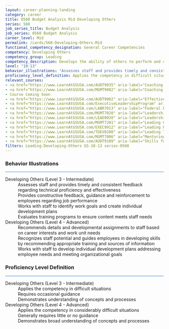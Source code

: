 ```yaml
---
layout: career-planning-landing
category: career
title: 0560 Budget Analysis Mid Developing Others
series: 560
job_series_title: Budget Analysis
job_series: 0560 Budget Analysis
career_level: Mid
permalink: /cards/560-Developing-Others-Mid
functional_competency_designation: General Career Competencies
competency: Developing Others
competency_group: Leading
competency_description: Develops the ability of others to perform and contribute to the organization by providing ongoing feedback and by providing opportunities to learn through formal and informal methods.
level: "10-13"
behavior_illustrations: "Assesses staff and provides timely and consistent feedback regarding technical proficiency and effectiveness ? Provides constructive feedback, guidance and reinforcement to employees regarding job performance ? Works with staff to identify work goals and create individual development plans ? Evaluates training programs to ensure content meets staff needs ? Recommends details and developmental assignments to staff based on career interests and work unit needs ? Recognizes staff potential and guides employees in developing skills by recommending appropriate training and sources of information ? Works with staff to develop individual development plans addressing employee needs and meeting organizational goals"
proficiency_level_definition: Applies the competency in difficult situations ? Requires occasional guidance ? Demonstrates understanding of concepts and processes ? Applies the competency in considerably difficult situations ? Generally requires little or no guidance ? Demonstrates broad understanding of concepts and processes
relevant_courses: 
- <a href="https://www.LearnAtGSUSA.com/AUDT9035" aria-label="Coaching Audit Staff for High Performance (AUDT9035), GSU - https://www.LearnAtGSUSA.com/AUDT9035">Coaching Audit Staff for High Performance (AUDT9035), GSU</a>
- <a href="https://www.LearnAtGSUSA.com/MGMT9002" aria-label="Coaching Skills for Today's Leaders (MGMT9002), GSU - https://www.LearnAtGSUSA.com/MGMT9002">Coaching Skills for Today's Leaders (MGMT9002), GSU</a>
- Course Coming Soon
- <a href="https://www.LearnAtGSUSA.com/AUDT9002" aria-label="Effective Audit Supervision (AUDT9002), GSU - https://www.LearnAtGSUSA.com/AUDT9002">Effective Audit Supervision (AUDT9002), GSU</a>
- <a href="https://www.LearnAtGSUSA.com/ExecutiveLeadershipProgram" aria-label="Executive Leadership Program, GSU - https://www.LearnAtGSUSA.com/ExecutiveLeadershipProgram">Executive Leadership Program, GSU</a>
- <a href="https://www.LearnAtGSUSA.com/LABR7013" aria-label="Federal Performance Management (LABR7013), GSU - https://www.LearnAtGSUSA.com/LABR7013">Federal Performance Management (LABR7013), GSU</a>
- <a href="https://www.LearnAtGSUSA.com/MGMT7020" aria-label="Leadership Essentials (MGMT7020), GSU - https://www.LearnAtGSUSA.com/MGMT7020">Leadership Essentials (MGMT7020), GSU</a>
- <a href="https://www.LearnAtGSUSA.com/LEAD9020" aria-label="Leadership, Motivation and Accountability for High Performance Organizations (LEAD9020), GSU - https://www.LearnAtGSUSA.com/LEAD9020">Leadership, Motivation and Accountability for High Performance Organizations (LEAD9020), GSU</a>
- <a href="https://www.LearnAtGSUSA.com/MGMT7201" aria-label="Leading Change (MGMT7201), GSU - https://www.LearnAtGSUSA.com/MGMT7201">Leading Change (MGMT7201), GSU</a>
- <a href="https://www.LearnAtGSUSA.com/EXEC9912" aria-label="Leading People (EXEC9912), GSU - https://www.LearnAtGSUSA.com/EXEC9912">Leading People (EXEC9912), GSU</a>
- <a href="https://www.LearnAtGSUSA.com/TDEV8200" aria-label="Leading Teams and Groups (TDEV8200), GSU - https://www.LearnAtGSUSA.com/TDEV8200">Leading Teams and Groups (TDEV8200), GSU</a>
- <a href="https://www.LearnAtGSUSA.com/MGMT7006" aria-label="Mentoring Skills (MGMT7006), GSU - https://www.LearnAtGSUSA.com/MGMT7006">Mentoring Skills (MGMT7006), GSU</a>
- <a href="https://www.LearnAtGSUSA.com/AUDT9109" aria-label="Skills for Leading and Managing Audit Projects (AUDT9109), GSU - https://www.LearnAtGSUSA.com/AUDT9109">Skills for Leading and Managing Audit Projects (AUDT9109), GSU</a>
filters: Leading-Developing-Others GS-10-13 series-0560
---
```


<div class="desktop:grid-col-6 margin-y-3">
  <div class="border-top-2 bg-white padding-3 shadow-5 height-full members-hover border-1px button-border border-top-blue radius-lg card-text-color">
    <h3>Behavior Illustrations</h3>
    <hr style="background-color: #1b74e0 !important;"/>
    <dl class="text-base card-content-color"><dt>Developing Others (Level 3 - Intermediate)</dt><dd>Assesses staff and provides timely and consistent feedback regarding technical proficiency and effectiveness </dd><dd> Provides constructive feedback, guidance and reinforcement to employees regarding job performance </dd><dd> Works with staff to identify work goals and create individual development plans </dd><dd> Evaluates training programs to ensure content meets staff needs</dd><dt>Developing Others (Level 4 - Advanced)</dt><dd>Recommends details and developmental assignments to staff based on career interests and work unit needs </dd><dd> Recognizes staff potential and guides employees in developing skills by recommending appropriate training and sources of information </dd><dd> Works with staff to develop individual development plans addressing employee needs and meeting organizational goals</dd></dl>
  </div>
</div>
<div class="desktop:grid-col-6 margin-y-3">
  <div class="border-top-2 bg-white padding-3 shadow-5 height-full members-hover border-1px button-border border-top-blue radius-lg card-text-color">
    <h3>Proficiency Level Definition</h3>
     <hr style="background-color: #1b74e0 !important;"/>
    <dl class="text-base card-content-color"><dt>Developing Others (Level 3 - Intermediate)</dt><dd>Applies the competency in difficult situations </dd><dd> Requires occasional guidance </dd><dd> Demonstrates understanding of concepts and processes</dd><dt>Developing Others (Level 4 - Advanced)</dt><dd>Applies the competency in considerably difficult situations </dd><dd> Generally requires little or no guidance </dd><dd> Demonstrates broad understanding of concepts and processes</dd></dl>
  </div>
</div>